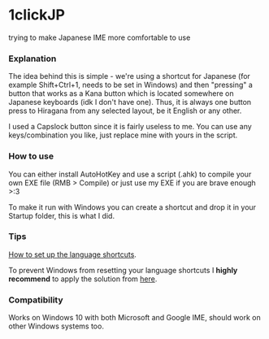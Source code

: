 # 1clickJP
trying to make Japanese IME more comfortable to use

### Explanation
The idea behind this is simple - we're using a shortcut for Japanese (for example Shift+Ctrl+1, needs to be set in Windows)
and then "pressing" a button that works as a Kana button
which is located somewhere on Japanese keyboards (idk I don't have one).
Thus, it is always one button press to Hiragana from any selected layout, be it English or any other.

I used a Capslock button since it is fairly useless to me.
You can use any keys/combination you like, just replace mine with yours in the script.

### How to use
You can either install AutoHotKey and use a script (.ahk) to compile your own EXE file (RMB > Compile)
or just use my EXE if you are brave enough >:3

To make it run with Windows you can create a shortcut and drop it in your Startup folder, this is what I did.

### Tips
[How to set up the language shortcuts](https://www.itechtics.com/change-keyboard-layout-shortcuts/).

To prevent Windows from resetting your language shortcuts I **highly recommend** to apply the solution from [here](https://superuser.com/questions/1134099/windows-10-language-bar-hot-keys-are-reseted-to-none-after-locking).

### Compatibility
Works on Windows 10 with both Microsoft and Google IME, should work on other Windows systems too.
